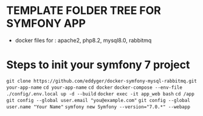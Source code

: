 # TEMPLATE FOLDER TREE FOR SYMFONY APP
- docker files for : apache2, php8.2, mysql8.0, rabbitmq 

# Steps to init your symfony 7 project
`git clone https://github.com/eddyger/docker-symfony-mysql-rabbitmq.git your-app-name`
`cd your-app-name`
`cd docker`
`docker-compose --env-file ./config/.env.local up -d --build`
`docker exec -it app_web bash`
`cd /app`
`git config --global user.email "you@example.com"`
`git config --global user.name "Your Name"`
`symfony new Symfony --version="7.0.*" --webapp`